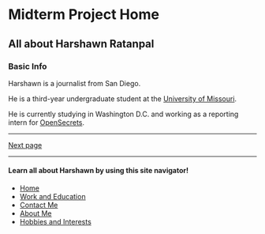 # Midterm Project Home
## All about Harshawn Ratanpal
### Basic Info
Harshawn is a journalist from San Diego.

He is a third-year undergraduate student at the [University of Missouri](missouri.edu).

He is currently studying in Washington D.C. and working as a reporting intern for [OpenSecrets](OpenSecrets.org).
 *** 
[Next page](Work.md)  
*** 
#### Learn all about Harshawn by using this site navigator!
* [Home](README.md)
* [Work and Education](Work.md)
* [Contact Me](Contact.md)
* [About Me](AboutMe.md)
* [Hobbies and Interests](Hobbies.md)
  
  
  
  
  
 


